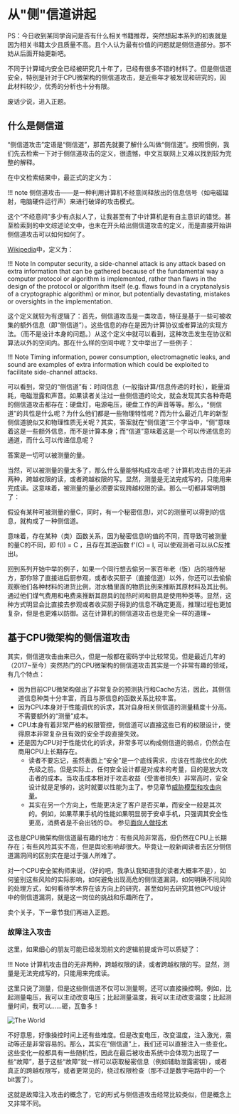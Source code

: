 # 从"侧"信道讲起

PS：今日收到某同学询问是否有什么相关书籍推荐，突然想起本系列的初衷就是因为相关书籍太少且质量不高。且个人认为最有价值的问题就是侧信道部分。那不妨从后面开始更新吧。

不同于计算域内安全已经被研究几十年了，已经有很多不错的材料了。但是侧信道安全，特别是针对于CPU微架构的侧信道攻击，是近些年才被发现和研究的，因此材料较少，优秀的分析也十分有限。

废话少说，进入正题。

## 什么是侧信道

“侧信道攻击”定语是“侧信道”，那首先就要了解什么叫做“侧信道”。按照惯例，我们先去检索一下对于侧信道攻击的定义，很遗憾，中文互联网上又难以找到较为完整的解释。

在中文检索结果中，最正式的定义为：

!!! note
    侧信道攻击——是一种利用计算机不经意间释放出的信息信号（如电磁辐射，电脑硬件运行声）来进行破译的攻击模式。

这个“不经意间”多少有点拟人了，让我甚至有了中计算机是有自主意识的错觉。甚至检索到的中文综述论文中，也未在开头给出侧信道攻击的定义，而是直接开始讲侧信道攻击可以如何如何了。

[Wikipedia](https://en.wikipedia.org/wiki/Side-channel_attack)中，定义为：

!!! Note
    In computer security, a side-channel attack is any attack based on extra information that can be gathered because of the fundamental way a computer protocol or algorithm is implemented, rather than flaws in the design of the protocol or algorithm itself (e.g. flaws found in a cryptanalysis of a cryptographic algorithm) or minor, but potentially devastating, mistakes or oversights in the implementation. 


这个定义就较为有逻辑了：首先，侧信道攻击是一类攻击，特征是基于一些可被收集的额外信息（即“侧信道”）。这些信息的存在是因为计算协议或者算法的实现方法。（而不是设计本身的问题。）从这个定义中就可以看到，这种攻击发生在协议和算法以外的空间内。那在什么样的空间中呢？文中举出了一些例子：

!!! Note
    Timing information, power consumption, electromagnetic leaks, and sound are examples of extra information which could be exploited to facilitate side-channel attacks.

可以看到，常见的“侧信道”有：时间信息（一般指计算/信息传递的时长），能量消耗，电磁泄露和声音。如果读者关注过一些侧信道的论文，就会发现其实各种奇葩的侧信道攻击都存在：硬盘灯，电源电压，硬盘工作的声音等等。那么，“侧信道”的共性是什么呢？为什么他们都是一些物理特性呢？而为什么最近几年的新型侧信道貌似又和物理性质无关呢？其实，答案就在“侧信道”三个字当中，“侧”意味着这是一些额外信息，而不是计算本身；而“信道”意味着这是一个可以传递信息的通道，而什么可以传递信息呢？

答案是一切可以被测量的量。

当然，可以被测量的量太多了，那么什么量能够构成攻击呢？计算机攻击目的无非两种，跨越权限的读，或者跨越权限的写。显然，测量是无法完成写的，只能用来完成读。这意味着，被测量的量必须要实现跨越权限的读。那么一切都非常明朗了：

假设有某种可被测量的量C，同时，有一个秘密信息I，对C的测量可以得到I的信息，就构成了一种侧信道。

意味着，存在某种（类）函数关系，因为秘密信息I的值的不同，而导致可被测量的量C的不同，即 f(I) = C ，且存在其逆函数 f'(C) = I, 可以使观测者可以从C反推出I。

回到系列开始中举的例子，如果一个同行想去偷另一家百年老（饭）店的祖传秘方，那你除了直接进后厨参观，或者收买厨子（直接信道）以外，你还可以去偷偷观察他们各种材料的进货比例，泔水桶里面的物质比例来推断其原材料及其比例。通过他们煤气费用和电费来推断其厨具的加热时间和厨具是使用种类等。显然，这种方式明显会比直接去参观或者收买厨子得到的信息不确定更高，推理过程也更加复杂，但是也更难以防御。这在计算机的侧信道攻击也是完全一样的道理~

## 基于CPU微架构的侧信道攻击

其实，侧信道攻击由来已久，但是一般都在密码学中比较常见。但是最近几年的（2017~至今）突然热门的CPU微架构的侧信道攻击其实是一个非常有趣的领域，有几个特点：

+ 因为目前CPU微架构做出了非常复杂的预测执行和Cache方法，因此，其侧信道信息种类十分丰富，而且与原信息的函数关系比较丰富。
+ 因为CPU本身对于性能调优的诉求，其对自身相关侧信道的测量精度十分高。不需要额外的“测量”成本。
+ CPU本身有着非常严格的权限管控，侧信道可以直接这些已有的权限设计，使得原本非常复杂且有效的安全手段直接失效。
+ 还是因为CPU对于性能优化的诉求，非常多可以构成侧信道的弱点，仍然会在商用CPU上长期存在。
    + 读者不要忘记，虽然表面上“安全”是一个底线需求，应该在性能优化的优先级之前。但是实际上，任何安全设计都是对成本的考量，目的是放大攻击者的成本。当攻击成本相对于攻击收益（受害者损失）非常高时，安全设计就是足够的，这时就要以性能为主了。参见章节[威胁模型和攻击向量](../1%20通用知识/1.3%20威胁模型和攻击向量.md)。
    + 其实在另一个方向上，性能更决定了客户是否买单，而安全一般是其次的。例如，如果苹果手机的性能如果明显弱于安卓手机，只强调其安全性更高，消费者是不会出钱的😊。
    参见[面向人做技术](../../2%20杂谈/面向人做技术.md)

这也是CPU微架构侧信道最有趣的地方：有些风险非常高，但仍然在CPU上长期存在；有些风险其实不高，但是舆论影响却很大。毕竟让一般新闻读者去区分侧信道漏洞间的区别实在是过于强人所难了。

对一个CPU安全架构师来说，（好的吧，我承认我知道我的读者大概率不是），如何鉴别这些风险的实际影响，如何避免出现高危的侧信道漏洞，如何明确不同风险的处理方式，如何看待学术界在该方向上的研究，甚至如何去研究其他CPU设计中的侧信道漏洞，就是这一岗位的挑战和乐趣所在了。

卖个关子，下一章节我们再进入正题。

### 故障注入攻击

这里，如果细心的朋友可能已经发现前文的逻辑前提或许可以质疑了：

!!! Note
    计算机攻击目的无非两种，跨越权限的读，或者跨越权限的写。显然，测量是无法完成写的，只能用来完成读。

这里只说了测量，但是这些侧信道不仅可以测量啊，还可以直接操控啊。例如，比起测量电压，我可以主动改变电压；比起测量温度，我可以主动改变温度；比起测量时间，我可以……砸，瓦鲁多！

![The World](https://static.wikia.nocookie.net/jjba/images/b/b7/ZA_WARUDO2.gif/revision/latest?cb=20181019231106)

不好意思，好像操控时间上还有些难度。但是改变电压，改变温度，注入激光，震动等还是非常容易的。那么，其实在“侧信道”上，我们还可以直接注入一些变化。这些变化一般都具有一些随机性，因此在最后被攻击系统中会体现为出现了一些“故障”，基于这些“故障”就一样可以窃取秘密信息（例如辅助泄露密钥），或者真正的跨越权限写，或者更常见的，绕过权限检查（那不过是数字电路中的一个bit罢了）。

这就是故障注入攻击的概念了，它的形式与侧信道攻击经常比较类似，但是概念上又非常不同。